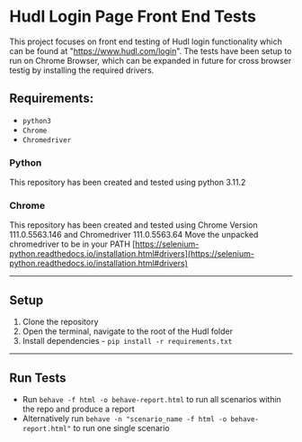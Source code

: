 
# Hudl Login Page Front End Tests

This project focuses on front end testing of Hudl login functionality which can be found at "https://www.hudl.com/login". 
The tests have been setup to run on Chrome Browser, which can be expanded in future for cross browser testig by installing the required drivers.

## Requirements:

- `python3`
- `Chrome`
- `Chromedriver`

### Python
This repository has been created and tested using python 3.11.2

### Chrome
This repository has been created and tested using Chrome Version 111.0.5563.146 and Chromedriver 111.0.5563.64
Move the unpacked chromedriver to be in your PATH [https://selenium-python.readthedocs.io/installation.html#drivers](https://selenium-python.readthedocs.io/installation.html#drivers)

---

## Setup

1. Clone the repository
2. Open the terminal, navigate to the root of the Hudl folder
3. Install dependencies - `pip install -r requirements.txt`

---

## Run Tests
- Run `behave -f html -o behave-report.html` to run all scenarios within the repo and produce a report
- Alternatively run `behave -n "scenario_name -f html -o behave-report.html"` to run one single scenario


